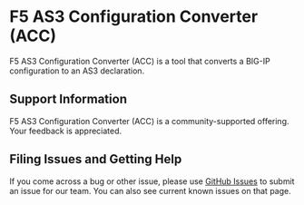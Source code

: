 # F5 AS3 Configuration Converter (ACC)

F5 AS3 Configuration Converter (ACC) is a tool that converts a BIG-IP configuration to an AS3 declaration.

## Support Information

F5 AS3 Configuration Converter (ACC) is a community-supported offering. Your feedback is appreciated.

## Filing Issues and Getting Help

If you come across a bug or other issue, please use [GitHub Issues](https://https://github.com/f5devcentral/f5-as3-config-converter/issues) to submit an issue for our team. You can also see current known issues on that page.
